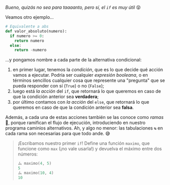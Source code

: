 _Bueno, quizás no sea para taaaanto, pero sí, el `if` es muy útil_  :stuck_out_tongue_closed_eyes:

Veamos otro ejemplo...

```python
# Equivalente a abs
def valor_absoluto(numero):
  if numero >= 0:
    return numero
  else:
    return -numero
```

...y pongamos nombre a cada parte de la alternativa condicional:  

 1. en primer lugar, tenemos la _condición_, que es lo que decide qué acción vamos a ejecutar. Podría ser cualquier _expresión booleana_, o en términos sencillos cualquier cosa que represente una "pregunta" que se pueda responder con sí (`True`) o no (`False`);
 2. luego está _la acción_ del `if`, que retornará lo que queremos en caso de que la condición anterior sea **verdadera**;
 3. por último contamos con  _la acción_ del `else`, que retornará lo que queremos en caso de que la condición anterior sea **falsa**. 

Además, a cada una de estas acciones también se las conoce como _ramas_ :deciduous_tree:, porque ramifican el flujo de ejecución, introduciendo en nuestro programa caminios alternativos. Ah, y algo no menor: las tabulaciones `↹` en cada rama son necesarias para que todo ande. :sweat_smile:

> ¡Escribamos nuestro primer `if`! Define una función `maximo`, que funcione como `max` (¡no vale usarla!) y devuelva el máximo entre dos números:
> 
> ```python
> ム maximo(4, 5)
> 5
> ム maximo(10, 4) 
> 10
> ```
